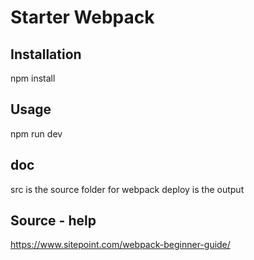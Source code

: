 # Starter Webpack

## Installation

npm install


## Usage

npm run dev


## doc

src is the source folder for webpack
deploy is the output



## Source - help 

https://www.sitepoint.com/webpack-beginner-guide/